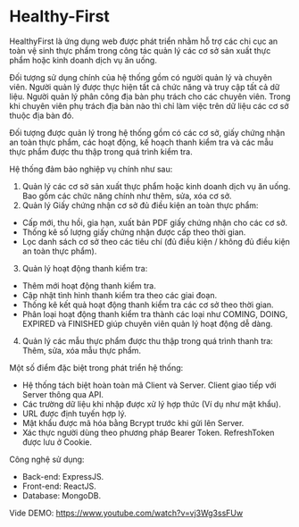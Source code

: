 # Healthy-First
HealthyFirst là ứng dụng web được phát triển nhằm hỗ trợ các chi cục an toàn vệ sinh thực phẩm  trong  công tác  quản lý các cơ sở sản xuất thực phẩm hoặc kinh doanh dịch vụ ăn uống.

Đối tượng sử dụng chính của hệ thống gồm có người quản lý và chuyên viên. Người quản lý được thực hiện tất cả chức năng và truy cập tất cả dữ liệu. Người quản lý phân công địa bàn phụ trách cho các chuyên viên. Trong khi chuyên viên phụ trách địa bàn nào thì chỉ làm việc trên dữ liệu các cơ sở thuộc địa bàn đó.

Đối tượng được quản lý trong hệ thống gồm có các cơ sở, giấy chứng nhận an toàn thực phẩm, các hoạt động, kế hoạch thanh kiểm tra và các mẫu thực phẩm được thu thập trong quá trình kiểm tra.

Hệ thống đảm bảo nghiệp vụ chính như sau:
1. Quản lý các cơ sở sản xuất thực phẩm hoặc kinh doanh dịch vụ ăn uống. Bao gồm các chức năng chính như thêm, sửa, xóa cơ sở.
2. Quản lý Giấy chứng nhận cơ sở đủ điều kiện an toàn thực phẩm: 
- Cấp mới, thu hồi, gia hạn, xuất bản PDF giấy chứng nhận cho các cơ sở. 
- Thống kê số lượng giấy chứng nhận được cấp theo thời gian.
- Lọc danh sách cơ sở theo các tiêu chí (đủ điều kiện / không đủ điều kiện an toàn thực phẩm).
3. Quản lý hoạt động thanh kiểm tra:
- Thêm mới hoạt động thanh kiểm tra.
- Cập nhật tình hình thanh kiểm tra theo các giai đoạn.
- Thống kê kết quả hoạt động thanh kiểm tra các cơ sở theo thời gian.
- Phân loại hoạt động thanh kiểm tra thành các loại như COMING, DOING, EXPIRED và FINISHED giúp chuyên viên quản lý hoạt động dễ dàng.
4. Quản lý các mẫu thực phẩm được thu thập trong quá trình thanh tra: Thêm, sửa, xóa mẫu thực phẩm.

Một số điểm đặc biệt trong phát triển hệ thống:
- Hệ thống tách biệt hoàn toàn mã Client và Server. Client giao tiếp với Server thông qua API.
- Các trường dữ liệu khi nhập được xử lý hợp thức (Ví dụ như mật khẩu).
- URL được định tuyến hợp lý.
- Mật khẩu được mã hóa bằng Bcrypt trước khi gửi lên Server.
- Xác thực người dùng theo phương pháp Bearer Token. RefreshToken được lưu ở Cookie.

Công nghệ sử dụng:
- Back-end: ExpressJS.
- Front-end: ReactJS.
- Database: MongoDB.

Vide DEMO: https://www.youtube.com/watch?v=vj3Wg3ssFUw
